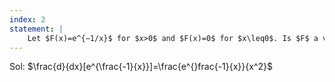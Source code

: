 ```yaml
---
index: 2
statement: |
    Let $F(x)=e^{−1/x}$ for $x>0$ and $F(x)=0$ for $x\leq0$. Is $F$ a valid cumulative distribution function? If so, find its density function.
---
```


Sol:
$\frac{d}{dx}[e^{\frac{-1}{x}}]=\frac{e^{}frac{-1}{x}}{x^2}$
